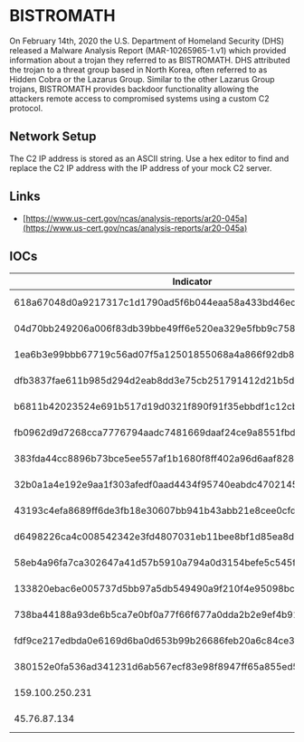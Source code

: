 # BISTROMATH

On February 14th, 2020 the U.S. Department of Homeland Security (DHS) released a
Malware Analysis Report (MAR-10265965-1.v1) which provided information about a
trojan they referred to as BISTROMATH. DHS attributed the trojan to a threat
group based in North Korea, often referred to as Hidden Cobra or the Lazarus
Group. Similar to the other Lazarus Group trojans, BISTROMATH provides backdoor
functionality allowing the attackers remote access to compromised systems using
a custom C2 protocol.

## Network Setup

The C2 IP address is stored as an ASCII string. Use a hex editor to find and
replace the C2 IP address with the IP address of your mock C2 server.

## Links

* [https://www.us-cert.gov/ncas/analysis-reports/ar20-045a](https://www.us-cert.gov/ncas/analysis-reports/ar20-045a)

## IOCs

| Indicator                                                        | Type                 | Context            |
|------------------------------------------------------------------|----------------------|--------------------|
| 618a67048d0a9217317c1d1790ad5f6b044eaa58a433bd46ec2fb9f9ff563dc6 | SHA256              | BISTROMATH Server   |
| 04d70bb249206a006f83db39bbe49ff6e520ea329e5fbb9c758d426b1c8dec30 | SHA256              | BISTROMATH Server   |
| 1ea6b3e99bbb67719c56ad07f5a12501855068a4a866f92db8dcdefaffa48a39 | SHA256              | BISTROMATH Dropper  |
| dfb3837fae611b985d294d2eab8dd3e75cb251791412d21b5d8ef93f14129d72 | SHA256              | BISTROMATH Dropper  |
| b6811b42023524e691b517d19d0321f890f91f35ebbdf1c12cbb92cda5b6de32 | SHA256              | BISTROMATH Dropper  |
| fb0962d9d7268cca7776794aadc7481669daaf24ce9a8551fbd8bebdabcdca7f | SHA256              | BISTROMATH Dropper  |
| 383fda44cc8896b73bce5ee557af1b1680f8ff402a96d6aaf828d04934d2b2d4 | SHA256              | BISTROMATH Dropper  |
| 32b0a1a4e192e9aa1f303afedf0aad4434f95740eabdc470214572ac59d959a8 | SHA256              | BISTROMATH Dropper  |
| 43193c4efa8689ff6de3fb18e30607bb941b43abb21e8cee0cfd664c6f4ad97c | SHA256              | BISTROMATH Backdoor |
| d6498226ca4c008542342e3fd4807031eb11bee8bf1d85ea8dcf5ded36df3679 | SHA256              | BISTROMATH Backdoor |
| 58eb4a96fa7ca302647a41d57b5910a794a0d3154befe5c545f02799734ca2a7 | SHA256              | BISTROMATH Backdoor |
| 133820ebac6e005737d5bb97a5db549490a9f210f4e95098bc9b0a7748f52d1f | SHA256              | BISTROMATH Backdoor |
| 738ba44188a93de6b5ca7e0bf0a77f66f677a0dda2b2e9ef4b91b1c8257da790 | SHA256              | BISTROMATH Backdoor |
| fdf9ce217edbda0e6169d6ba0d653b99b26686feb20a6c84ce33752ec6bb7e4f | SHA256              | BISTROMATH Backdoor |
| 380152e0fa536ad341231d6ab567ecf83e98f8947ff65a855ed5b7f26d108df5 | SHA256              | BISTROMATH Backdoor |
| 159.100.250.231                                                  | TCP/80<br/>TCP/8080 | BISTROMATH C2       |
| 45.76.87.134                                                     | TCP/8080            | BISTROMATH C2       |
